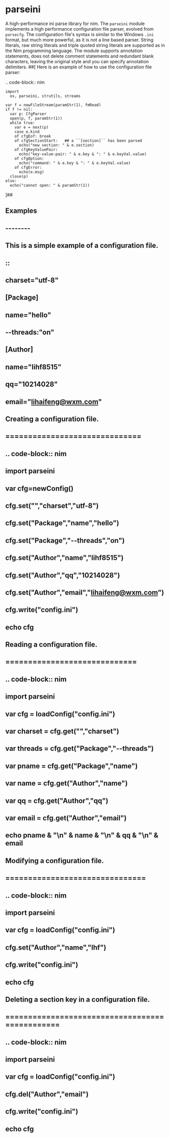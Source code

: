 # parseini
A high-performance ini parse library for nim.
The ``parseini`` module implements a high performance configuration file
parser, evolved from ``parsecfg``.
The configuration file's syntax is similar to the Windows ``.ini``
format, but much more powerful, as it is not a line based parser. String
literals, raw string literals and triple quoted string literals are 
supported as in the Nim programming language.
The module supports annotation statements, does not delete comment
statements and redundant blank characters, leaving the original style
and you can specify annotation delimiters.
##[ Here is an example of how to use the configuration file parser:

.. code-block:: nim

    import
      os, parseini, strutils, streams

    var f = newFileStream(paramStr(1), fmRead)
    if f != nil:
      var p: CfgParser
      open(p, f, paramStr(1))
      while true:
        var e = next(p)
        case e.kind
        of cfgEof: break
        of cfgSectionStart:   ## a ``[section]`` has been parsed
          echo("new section: " & e.section)
        of cfgKeyValuePair:
          echo("key-value-pair: " & e.key & ": " & e.keyVal.value)
        of cfgOption:
          echo("command: " & e.key & ": " & e.keyVal.value)
        of cfgError:
          echo(e.msg)
      close(p)
    else:
      echo("cannot open: " & paramStr(1))

]##
## Examples
## --------
##
## This is a simple example of a configuration file.
##
## ::
##
##     charset="utf-8"
##     [Package]
##     name="hello"
##     --threads:"on"
##     [Author]
##     name="lihf8515"
##     qq="10214028"
##     email="lihaifeng@wxm.com"
##
## Creating a configuration file.
## ==============================
## .. code-block:: nim
##
##     import parseini
##     var cfg=newConfig()
##     cfg.set("","charset","utf-8")
##     cfg.set("Package","name","hello")
##     cfg.set("Package","--threads","on")
##     cfg.set("Author","name","lihf8515")
##     cfg.set("Author","qq","10214028")
##     cfg.set("Author","email","lihaifeng@wxm.com")
##     cfg.write("config.ini")
##     echo cfg
##
## Reading a configuration file.
## =============================
## .. code-block:: nim
##
##     import parseini
##     var cfg = loadConfig("config.ini")
##     var charset = cfg.get("","charset")
##     var threads = cfg.get("Package","--threads")
##     var pname = cfg.get("Package","name")
##     var name = cfg.get("Author","name")
##     var qq = cfg.get("Author","qq")
##     var email = cfg.get("Author","email")
##     echo pname & "\n" & name & "\n" & qq & "\n" & email
##
## Modifying a configuration file.
## ===============================
## .. code-block:: nim
##
##     import parseini
##     var cfg = loadConfig("config.ini")
##     cfg.set("Author","name","lhf")
##     cfg.write("config.ini")
##     echo cfg
##
## Deleting a section key in a configuration file.
## ===============================================
## .. code-block:: nim
##
##     import parseini
##     var cfg = loadConfig("config.ini")
##     cfg.del("Author","email")
##     cfg.write("config.ini")
##     echo cfg
